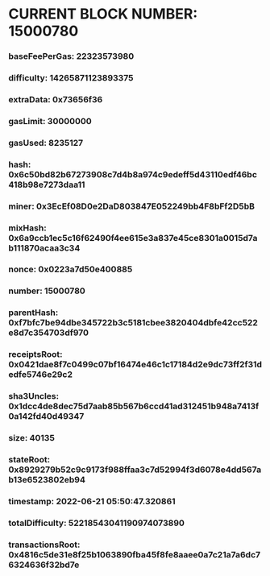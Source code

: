 # CURRENT BLOCK NUMBER: 15000780

### baseFeePerGas: 22323573980
### difficulty: 14265871123893375
### extraData: 0x73656f36
### gasLimit: 30000000
### gasUsed: 8235127
### hash: 0x6c50bd82b67273908c7d4b8a974c9edeff5d43110edf46bc418b98e7273daa11
### miner: 0x3EcEf08D0e2DaD803847E052249bb4F8bFf2D5bB
### mixHash: 0x6a9ccb1ec5c16f62490f4ee615e3a837e45ce8301a0015d7ab111870acaa3c34
### nonce: 0x0223a7d50e400885
### number: 15000780
### parentHash: 0xf7bfc7be94dbe345722b3c5181cbee3820404dbfe42cc522e8d7c354703df970
### receiptsRoot: 0x0421dae8f7c0499c07bf16474e46c1c17184d2e9dc73ff2f31dedfe5746e29c2
### sha3Uncles: 0x1dcc4de8dec75d7aab85b567b6ccd41ad312451b948a7413f0a142fd40d49347
### size: 40135
### stateRoot: 0x8929279b52c9c9173f988ffaa3c7d52994f3d6078e4dd567ab13e6523802eb94
### timestamp: 2022-06-21 05:50:47.320861
### totalDifficulty: 52218543041190974073890
### transactionsRoot: 0x4816c5de31e8f25b1063890fba45f8fe8aaee0a7c21a7a6dc76324636f32bd7e
